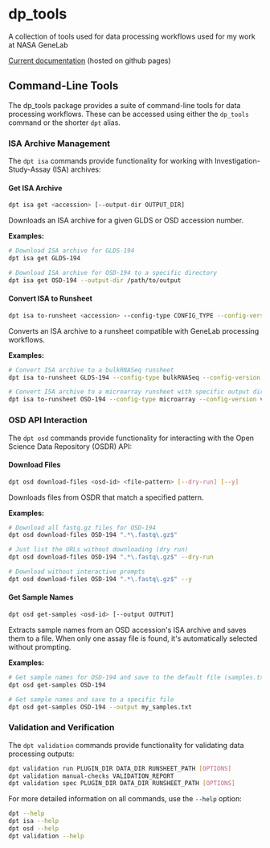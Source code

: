 # dp_tools

A collection of tools used for data processing workflows used for my work at NASA GeneLab

[Current documentation](https://torres-alexis.github.io/dp_tools/dp_tools.html) (hosted on github pages)

## Command-Line Tools

The dp_tools package provides a suite of command-line tools for data processing workflows. These can be accessed using either the `dp_tools` command or the shorter `dpt` alias.

### ISA Archive Management

The `dpt isa` commands provide functionality for working with Investigation-Study-Assay (ISA) archives:

#### Get ISA Archive

```bash
dpt isa get <accession> [--output-dir OUTPUT_DIR]
```

Downloads an ISA archive for a given GLDS or OSD accession number.

**Examples:**
```bash
# Download ISA archive for GLDS-194
dpt isa get GLDS-194

# Download ISA archive for OSD-194 to a specific directory
dpt isa get OSD-194 --output-dir /path/to/output
```

#### Convert ISA to Runsheet

```bash
dpt isa to-runsheet <accession> --config-type CONFIG_TYPE --config-version CONFIG_VERSION --isa-archive ISA_ARCHIVE [--output-dir OUTPUT_DIR]
```

Converts an ISA archive to a runsheet compatible with GeneLab processing workflows.

**Examples:**
```bash
# Convert ISA archive to a bulkRNASeq runsheet
dpt isa to-runsheet GLDS-194 --config-type bulkRNASeq --config-version latest --isa-archive GLDS-194_metadata_GLDS-194-ISA.zip

# Convert ISA archive to a microarray runsheet with specific output directory
dpt isa to-runsheet OSD-194 --config-type microarray --config-version v1 --isa-archive OSD-194_metadata_OSD-194-ISA.zip --output-dir /path/to/output
```

### OSD API Interaction

The `dpt osd` commands provide functionality for interacting with the Open Science Data Repository (OSDR) API:

#### Download Files

```bash
dpt osd download-files <osd-id> <file-pattern> [--dry-run] [--y]
```

Downloads files from OSDR that match a specified pattern.

**Examples:**
```bash
# Download all fastq.gz files for OSD-194
dpt osd download-files OSD-194 ".*\.fastq\.gz$"

# Just list the URLs without downloading (dry run)
dpt osd download-files OSD-194 ".*\.fastq\.gz$" --dry-run

# Download without interactive prompts
dpt osd download-files OSD-194 ".*\.fastq\.gz$" --y
```

#### Get Sample Names

```bash
dpt osd get-samples <osd-id> [--output OUTPUT]
```

Extracts sample names from an OSD accession's ISA archive and saves them to a file.
When only one assay file is found, it's automatically selected without prompting.

**Examples:**
```bash
# Get sample names for OSD-194 and save to the default file (samples.txt)
dpt osd get-samples OSD-194

# Get sample names and save to a specific file
dpt osd get-samples OSD-194 --output my_samples.txt
```

### Validation and Verification

The `dpt validation` commands provide functionality for validating data processing outputs:

```bash
dpt validation run PLUGIN_DIR DATA_DIR RUNSHEET_PATH [OPTIONS]
dpt validation manual-checks VALIDATION_REPORT
dpt validation spec PLUGIN_DIR DATA_DIR RUNSHEET_PATH [OPTIONS]
```

For more detailed information on all commands, use the `--help` option:

```bash
dpt --help
dpt isa --help
dpt osd --help
dpt validation --help
```
